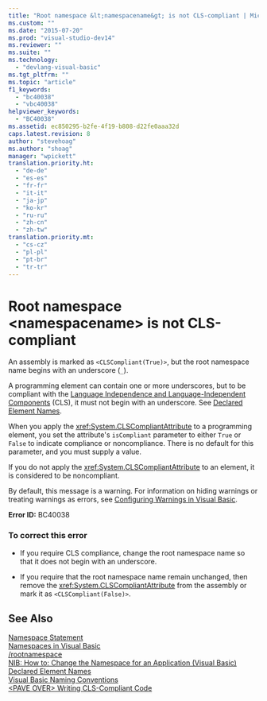 ```yaml
---
title: "Root namespace &lt;namespacename&gt; is not CLS-compliant | Microsoft Docs"
ms.custom: ""
ms.date: "2015-07-20"
ms.prod: "visual-studio-dev14"
ms.reviewer: ""
ms.suite: ""
ms.technology: 
  - "devlang-visual-basic"
ms.tgt_pltfrm: ""
ms.topic: "article"
f1_keywords: 
  - "bc40038"
  - "vbc40038"
helpviewer_keywords: 
  - "BC40038"
ms.assetid: ec850295-b2fe-4f19-b808-d22fe0aaa32d
caps.latest.revision: 8
author: "stevehoag"
ms.author: "shoag"
manager: "wpickett"
translation.priority.ht: 
  - "de-de"
  - "es-es"
  - "fr-fr"
  - "it-it"
  - "ja-jp"
  - "ko-kr"
  - "ru-ru"
  - "zh-cn"
  - "zh-tw"
translation.priority.mt: 
  - "cs-cz"
  - "pl-pl"
  - "pt-br"
  - "tr-tr"
---
```

# Root namespace &lt;namespacename&gt; is not CLS-compliant
An assembly is marked as `<CLSCompliant(True)>`, but the root namespace name begins with an underscore (`_`).  
  
 A programming element can contain one or more underscores, but to be compliant with the [Language Independence and Language-Independent Components](../Topic/Language%20Independence%20and%20Language-Independent%20Components.md) (CLS), it must not begin with an underscore. See [Declared Element Names](/dotnet/visual-basic/programming-guide/language-features/declared-elements/declared-element-names).  
  
 When you apply the <xref:System.CLSCompliantAttribute> to a programming element, you set the attribute's `isCompliant` parameter to either `True` or `False` to indicate compliance or noncompliance. There is no default for this parameter, and you must supply a value.  
  
 If you do not apply the <xref:System.CLSCompliantAttribute> to an element, it is considered to be noncompliant.  
  
 By default, this message is a warning. For information on hiding warnings or treating warnings as errors, see [Configuring Warnings in Visual Basic](../ide/configuring-warnings-in-visual-basic.md).  
  
 **Error ID:** BC40038  
  
### To correct this error  
  
-   If you require CLS compliance, change the root namespace name so that it does not begin with an underscore.  
  
-   If you require that the root namespace name remain unchanged, then remove the <xref:System.CLSCompliantAttribute> from the assembly or mark it as `<CLSCompliant(False)>`.  
  
## See Also  
 [Namespace Statement](/dotnet/visual-basic/language-reference/statements/namespace-statement)   
 [Namespaces in Visual Basic](/dotnet/visual-basic/programming-guide/program-structure/namespaces)   
 [/rootnamespace](/dotnet/visual-basic/reference/command-line-compiler/rootnamespace)   
 [NIB: How to: Change the Namespace for an Application (Visual Basic)](http://msdn.microsoft.com/en-us/029d85c0-e173-4f7a-afba-a29f3aaf6ebf)   
 [Declared Element Names](/dotnet/visual-basic/programming-guide/language-features/declared-elements/declared-element-names)   
 [Visual Basic Naming Conventions](/dotnet/visual-basic/programming-guide/program-structure/naming-conventions)   
 [\<PAVE OVER> Writing CLS-Compliant Code](http://msdn.microsoft.com/en-us/4c705105-69a2-4e5e-b24e-0633bc32c7f3)